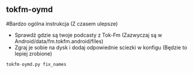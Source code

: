 ## tokfm-oymd




#Bardzo ogólna instrukcja (Z czasem ulepsze)
- Sprawdź gdzie są twoje podcasty z Tok-Fm (Zazwyczaj są w Android/data/fm.tokfm.android/files)
- Zgraj je sobie na dysk i dodaj odpowiednie sciezki w konfigu (Będzie to lepiej zrobione)

```python
tokfm-oymd.py fix_names
```
